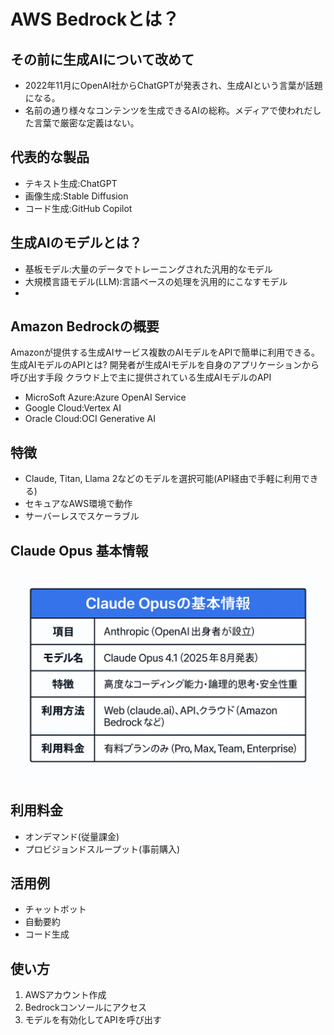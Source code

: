 # AWS Bedrockとは？

## その前に生成AIについて改めて
- 2022年11月にOpenAI社からChatGPTが発表され、生成AIという言葉が話題になる。
- 名前の通り様々なコンテンツを生成できるAIの総称。メディアで使われだした言葉で厳密な定義はない。

## 代表的な製品
- テキスト生成:ChatGPT
- 画像生成:Stable Diffusion
- コード生成:GitHub Copilot

## 生成AIのモデルとは？
- 基板モデル:大量のデータでトレーニングされた汎用的なモデル
- 大規模言語モデル(LLM):言語ベースの処理を汎用的にこなすモデル
- 
## Amazon Bedrockの概要
Amazonが提供する生成AIサービス複数のAIモデルをAPIで簡単に利用できる。
生成AIモデルのAPIとは?
開発者が生成AIモデルを自身のアプリケーションから呼び出す手段
クラウド上で主に提供されている生成AIモデルのAPI
- MicroSoft Azure:Azure OpenAI Service
- Google Cloud:Vertex AI
- Oracle Cloud:OCI Generative AI

## 特徴
- Claude, Titan, Llama 2などのモデルを選択可能(API経由で手軽に利用できる)
- セキュアなAWS環境で動作
- サーバーレスでスケーラブル

## Claude Opus 基本情報
![表](images/Designer.png)



## 利用料金
- オンデマンド(従量課金)
- プロビジョンドスループット(事前購入)

## 活用例
- チャットボット
- 自動要約
- コード生成

## 使い方
1. AWSアカウント作成
2. Bedrockコンソールにアクセス
3. モデルを有効化してAPIを呼び出す
